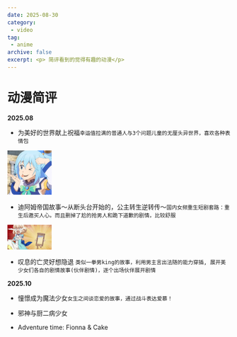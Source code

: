 ```yaml
---
date: 2025-08-30
category: 
 - video
tag:
 - anime
archive: false
excerpt: <p> 简评看到的觉得有趣的动漫</p>
---
```


# 动漫简评
**2025.08**
* 为美好的世界献上祝福`幸运值拉满的普通人与3个问题儿童的无厘头异世界，喜欢各种表情包`

<img src="./img/akuya.png" alt="阿库娅" style="width:100px; height: auto;" />

* 迪阿姆帝国故事～从断头台开始的，公主转生逆转传～`国内女频重生短剧套路：重生后邀买人心。而且删掉了尬的抢男人和跪下道歉的剧情，比较舒服`

<img src="./img/p2897855611.png" alt="断头台" style="width: 100px; height: auto;" />

* 叹息的亡灵好想隐退 `类似一拳男king的故事，利用男主言出法随的能力穿插, 展开美少女们各自的剧情故事(伙伴剧情)，逐个出场伙伴展开剧情`

**2025.10**
* 憧憬成为魔法少女`女生之间谈恋爱的故事，通过战斗表达爱慕！`

* 邪神与厨二病少女

* Adventure time: Fionna & Cake
